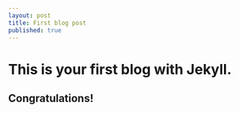 ```yaml
---
layout: post
title: First blog post
published: true
---
```

# This is your first blog with Jekyll.

## Congratulations!

